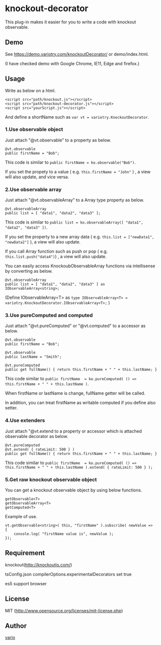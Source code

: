 # knockout-decorator

This plug-in makes it easier for you to write a code with knockout observable.

## Demo

See https://demo.variotry.com/knockoutDecorator/ or demo/index.html.

(I have checked demo with Google Chrome, IE11, Edge and firefox.)
    
## Usage

Write as below on a html.

    <script src="path/knockout.js"></script>
    <script src="path/knockout-decorator.js"></script>
	<script src="yourScript.js"></script>

And define a shortName such as `var vt = variotry.KnockoutDecorator`.

### 1.Use observable object

Just attach "@vt.observable" to a property as below.

    @vt.observable
    public firstName = "Bob";

This code is similar to `public firstName = ko.observable("Bob")`.

If you set the propety to a value ( e.g. `this.firstName = "John"` ) , a view will also update, and vice versa.

### 2.Use observable array

Just attach "@vt.observableArray" to a Array type property as below.

    @vt.observableArray
    public list = [ "data1", "data2", "data3" ];
    
This code is similar to `public list = ko.observableArray([ "data1", "data2", "data3" ])`.

If you set the property to a new array data ( e.g. `this.list = ["newData1", "newData2"]` ), a view will also update. 

If you call Array function such as push or pop  ( e.g. `this.list.push("data4")`) , a view will also update.

You can easily access KnockoubObservableArray functions via intellisense by converting as below.

    @vt.observableArray
    public list = [ "data1", "data2", "data3" ] as IObservableArray<string>;
    
(Define IObservableArray&lt;T&gt; as `type IObservableArray<T> = variotry.KnockoutDecorator.IObservableArray<T>;` )

### 3.Use pureComputed and computed

Just attach "@vt.pureComputed" or "@vt.computed" to a accessor as below.

    @vt.observable
    public firstName = "Bob";
    
    @vt.observable
    public lastName = "Smith";
    
    @vt.pureComputed
    public get fullName() { return this.firstName + " " + this.lastName; }

This code similar to `public firstName  = ko.pureComputed( () => this.firstName + " " + this.lastName )`.

When firstName or lastName is change, fullName getter will be called.

In addition, you can treat firstName as writable computed if you define also setter.

### 4.Use extenders

Just attach "@vt.extend to a property or accessor which is attached observable decorator as below.

    @vt.pureComputed
    @vt.extend( { rateLimit: 500 } )
    public get fullName() { return this.firstName + " " + this.lastName; }
    
This code similar to `public firstName  = ko.pureComputed( () => this.firstName + " " + this.lastName ).extend( { rateLimit: 500 } );`


### 5.Get raw knockout observable object

You can get a knockout observable object by using below functions.

    getObservable<T>
    getObservableArray<T>
    getComputed<T>
    
Example of use.

    vt.getObservable<string>( this, "firstName" ).subscribe( newValue =>
    {
        console.log( "firstName value is", newValue );
    });


## Requirement

knockout(http://knockoutjs.com/)

tsConfig.json compilerOptions.experimentalDecorators set true

es5 support browser

## License

MIT (http://www.opensource.org/licenses/mit-license.php)

## Author

[vario](https://github.com/variotry/)
